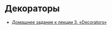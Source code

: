 # Декораторы

- [Домашнее задание к лекции 3. «Decorators»](https://github.com/netology-code/py-homeworks-advanced/tree/master/3.Decorators)